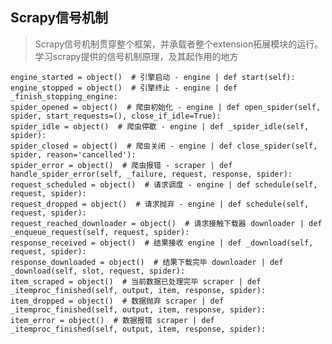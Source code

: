 <!--
https://ae01.alicdn.com/kf/H7c75d714388d4c07b602c341693fa6a31.png
scrapy
Scrapy信号机制
Scrapy信号机制贯穿整个框架，并承载者整个extension拓展模块的运行。
Scrapy信号机制贯穿整个框架，并承载者整个extension拓展模块的运行。学习scrapy提供的信号机制原理，及其起作用的地方
-->

## Scrapy信号机制

> Scrapy信号机制贯穿整个框架，并承载者整个extension拓展模块的运行。学习scrapy提供的信号机制原理，及其起作用的地方


```
engine_started = object()  # 引擎启动 - engine | def start(self):
engine_stopped = object()  # 引擎终止 - engine | def _finish_stopping_engine:
spider_opened = object()  # 爬虫初始化 - engine | def open_spider(self, spider, start_requests=(), close_if_idle=True):
spider_idle = object()  # 爬虫停歇 - engine | def _spider_idle(self, spider):
spider_closed = object()  # 爬虫关闭 - engine | def close_spider(self, spider, reason='cancelled'):
spider_error = object()  # 爬虫报错 - scraper | def handle_spider_error(self, _failure, request, response, spider):
request_scheduled = object()  # 请求调度 - engine | def schedule(self, request, spider):
request_dropped = object()  # 请求抛弃 - engine | def schedule(self, request, spider):
request_reached_downloader = object()  # 请求接触下载器 downloader | def _enqueue_request(self, request, spider):
response_received = object()  # 结果接收 engine | def _download(self, request, spider):
response_downloaded = object()  # 结果下载完毕 downloader | def _download(self, slot, request, spider):
item_scraped = object()  # 当前数据已处理完毕 scraper | def _itemproc_finished(self, output, item, response, spider):
item_dropped = object()  # 数据抛弃 scraper | def _itemproc_finished(self, output, item, response, spider):
item_error = object()  # 数据报错 scraper | def _itemproc_finished(self, output, item, response, spider):
```




